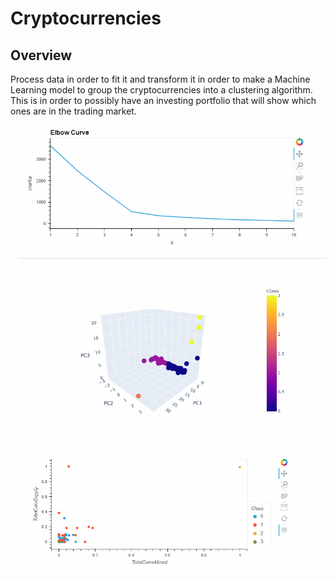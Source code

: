 # Cryptocurrencies

## Overview
Process data in order to fit it and transform it in order to make a Machine Learning model to group the cryptocurrencies into a clustering algorithm. This is in order to possibly have an investing portfolio that will show which ones are in the trading market.

![Elbow](https://github.com/LennethNova/Cryptocurrencies/blob/main/Resources/Elbow.PNG)

![scatter_clusters](https://github.com/LennethNova/Cryptocurrencies/blob/main/Resources/scatter_clusters.PNG)

![Supply](https://github.com/LennethNova/Cryptocurrencies/blob/main/Resources/Supply.PNG)
